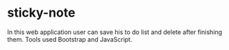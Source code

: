 # sticky-note
In this web application user can save his to do list and delete after finishing them. Tools used Bootstrap and JavaScript.
